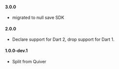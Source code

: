 #### 3.0.0

* migrated to null save SDK 
#### 2.0.0

* Declare support for Dart 2, drop support for Dart 1.

#### 1.0.0-dev.1

* Split from Quiver

